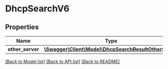 # DhcpSearchV6

## Properties
Name | Type | Description | Notes
------------ | ------------- | ------------- | -------------
**other_server** | [**\Swagger\Client\Model\DhcpSearchResultOtherServer**](DhcpSearchResultOtherServer.md) |  | [optional] 

[[Back to Model list]](../../README.md#documentation-for-models) [[Back to API list]](../../README.md#documentation-for-api-endpoints) [[Back to README]](../../README.md)

